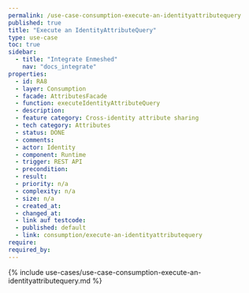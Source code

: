 ```yaml
---
permalink: /use-case-consumption-execute-an-identityattributequery
published: true
title: "Execute an IdentityAttributeQuery"
type: use-case
toc: true
sidebar:
  - title: "Integrate Enmeshed"
    nav: "docs_integrate"
properties:
  - id: RA8
  - layer: Consumption
  - facade: AttributesFacade
  - function: executeIdentityAttributeQuery
  - description:
  - feature category: Cross-identity attribute sharing
  - tech category: Attributes
  - status: DONE
  - comments:
  - actor: Identity
  - component: Runtime
  - trigger: REST API
  - precondition:
  - result:
  - priority: n/a
  - complexity: n/a
  - size: n/a
  - created_at:
  - changed_at:
  - link auf testcode:
  - published: default
  - link: consumption/execute-an-identityattributequery
require:
required_by:
---
```


{% include use-cases/use-case-consumption-execute-an-identityattributequery.md %}
